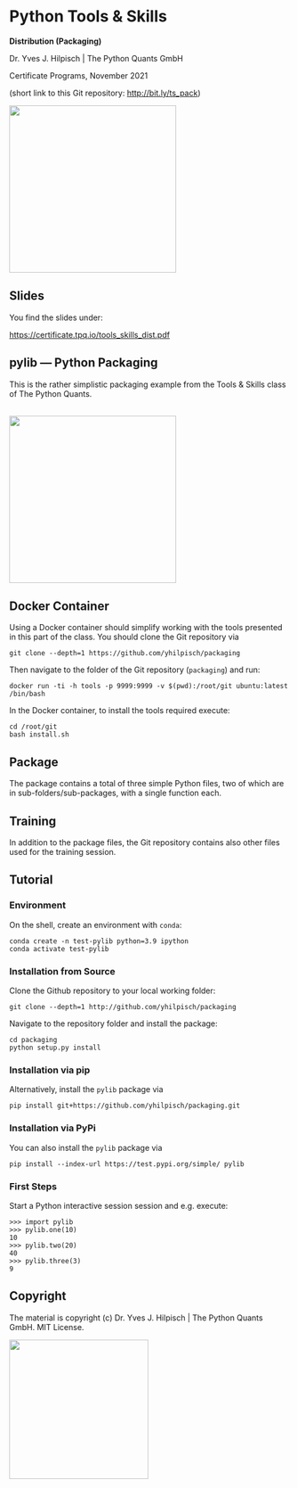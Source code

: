 # Python Tools & Skills

**Distribution (Packaging)**

Dr. Yves J. Hilpisch | The Python Quants GmbH

Certificate Programs, November 2021

(short link to this Git repository: http://bit.ly/ts_pack)

<img src="http://hilpisch.com/tpq_viz.png" width=300px>

## Slides

You find the slides under:

https://certificate.tpq.io/tools_skills_dist.pdf

## pylib &mdash; Python Packaging

This is the rather simplistic packaging example from the Tools & Skills class of The Python Quants.

<br>

<img src="http://hilpisch.com/tpq_viz.png" width=300px>

## Docker Container

Using a Docker container should simplify working with the tools presented in this part of the class. You should clone the Git repository via

    git clone --depth=1 https://github.com/yhilpisch/packaging

Then navigate to the folder of the Git repository (`packaging`) and run:

    docker run -ti -h tools -p 9999:9999 -v $(pwd):/root/git ubuntu:latest /bin/bash

In the Docker container, to install the tools required execute:

    cd /root/git
    bash install.sh

## Package

The package contains a total of three simple Python files, two of which are in sub-folders/sub-packages, with a single function each.

## Training

In addition to the package files, the Git repository contains also other files used for the training session.

## Tutorial

### Environment

On the shell, create an environment with `conda`:

    conda create -n test-pylib python=3.9 ipython
    conda activate test-pylib

### Installation from Source

Clone the Github repository to your local working folder:

    git clone --depth=1 http://github.com/yhilpisch/packaging
    
Navigate to the repository folder and install the package:

    cd packaging
    python setup.py install

### Installation via pip

Alternatively, install the `pylib` package via

    pip install git+https://github.com/yhilpisch/packaging.git

### Installation via PyPi

You can also install the `pylib` package via

    pip install --index-url https://test.pypi.org/simple/ pylib
    
### First Steps
    
Start a Python interactive session session and e.g. execute:

    >>> import pylib
    >>> pylib.one(10)
    10
    >>> pylib.two(20)
    40
    >>> pylib.three(3)
    9

## Copyright

The material is copyright (c) Dr. Yves J. Hilpisch | The Python Quants GmbH. MIT License.

<img src="http://hilpisch.com/tpq_logo.png" width=250px>
